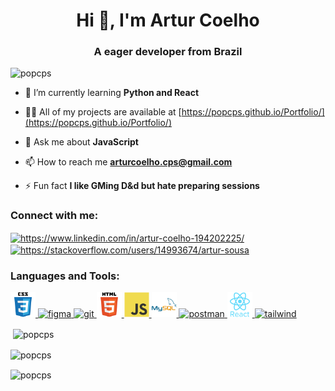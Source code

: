 <h1 align="center">Hi 👋, I'm Artur Coelho</h1>
<h3 align="center">A eager developer from Brazil</h3>

<p align="left"> <img src="https://komarev.com/ghpvc/?username=popcps&label=Profile%20views&color=111c22&style=flat-square" alt="popcps" /> </p>

- 🌱 I’m currently learning **Python and React**

- 👨‍💻 All of my projects are available at [https://popcps.github.io/Portfolio/](https://popcps.github.io/Portfolio/)

- 💬 Ask me about **JavaScript**

- 📫 How to reach me **arturcoelho.cps@gmail.com**

- ⚡ Fun fact **I like GMing D&d but hate preparing sessions**

<h3 align="left" width="50%">Connect with me:</h3>
<p align="left" width="50%">
<a href="https://linkedin.com/in/https://www.linkedin.com/in/artur-coelho-194202225/" target="blank"><img align="center" src="https://raw.githubusercontent.com/rahuldkjain/github-profile-readme-generator/master/src/images/icons/Social/linked-in-alt.svg" alt="https://www.linkedin.com/in/artur-coelho-194202225/" height="30" width="40" /></a>
<a href="https://stackoverflow.com/users/https://stackoverflow.com/users/14993674/artur-sousa" target="blank"><img align="center" src="https://raw.githubusercontent.com/rahuldkjain/github-profile-readme-generator/master/src/images/icons/Social/stack-overflow.svg" alt="https://stackoverflow.com/users/14993674/artur-sousa" height="30" width="40" /></a>
</p>

<h3 align="left">Languages and Tools:</h3>
<p align="left"> <a href="https://www.w3schools.com/css/" target="_blank" rel="noreferrer"> <img src="https://raw.githubusercontent.com/devicons/devicon/master/icons/css3/css3-original-wordmark.svg" alt="css3" width="40" height="40"/> </a> <a href="https://www.figma.com/" target="_blank" rel="noreferrer"> <img src="https://www.vectorlogo.zone/logos/figma/figma-icon.svg" alt="figma" width="40" height="40"/> </a> <a href="https://git-scm.com/" target="_blank" rel="noreferrer"> <img src="https://www.vectorlogo.zone/logos/git-scm/git-scm-icon.svg" alt="git" width="40" height="40"/> </a> <a href="https://www.w3.org/html/" target="_blank" rel="noreferrer"> <img src="https://raw.githubusercontent.com/devicons/devicon/master/icons/html5/html5-original-wordmark.svg" alt="html5" width="40" height="40"/> </a> <a href="https://developer.mozilla.org/en-US/docs/Web/JavaScript" target="_blank" rel="noreferrer"> <img src="https://raw.githubusercontent.com/devicons/devicon/master/icons/javascript/javascript-original.svg" alt="javascript" width="40" height="40"/> </a> <a href="https://www.mysql.com/" target="_blank" rel="noreferrer"> <img src="https://raw.githubusercontent.com/devicons/devicon/master/icons/mysql/mysql-original-wordmark.svg" alt="mysql" width="40" height="40"/> </a> <a href="https://postman.com" target="_blank" rel="noreferrer"> <img src="https://www.vectorlogo.zone/logos/getpostman/getpostman-icon.svg" alt="postman" width="40" height="40"/> </a> <a href="https://reactjs.org/" target="_blank" rel="noreferrer"> <img src="https://raw.githubusercontent.com/devicons/devicon/master/icons/react/react-original-wordmark.svg" alt="react" width="40" height="40"/> </a> <a href="https://tailwindcss.com/" target="_blank" rel="noreferrer"> <img src="https://www.vectorlogo.zone/logos/tailwindcss/tailwindcss-icon.svg" alt="tailwind" width="40" height="40"/> </a> </p>

<p>&nbsp;<img align="center" src="https://github-readme-stats.vercel.app/api?username=popcps&show_icons=true&theme=dark&locale=en" alt="popcps" /></p>

<p><img align="center" src="https://github-readme-stats.vercel.app/api/top-langs?username=popcps&show_icons=true&theme=dark&hide_border=true&locale=en&layout=compact" alt="popcps" /></p>

<p><img align="center" src="https://github-readme-streak-stats.herokuapp.com/?user=popcps&theme=dark" alt="popcps" /></p>
